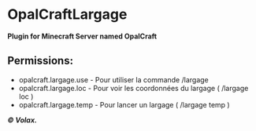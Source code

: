 # OpalCraftLargage
**Plugin for Minecraft Server named OpalCraft**

**Permissions:**
----------------------------
- opalcraft.largage.use - Pour utiliser la commande /largage
- opalcraft.largage.loc - Pour voir les coordonnées du largage ( /largage loc )
- opalcraft.largage.temp - Pour lancer un largage ( /largage temp )

***© Volax.***
